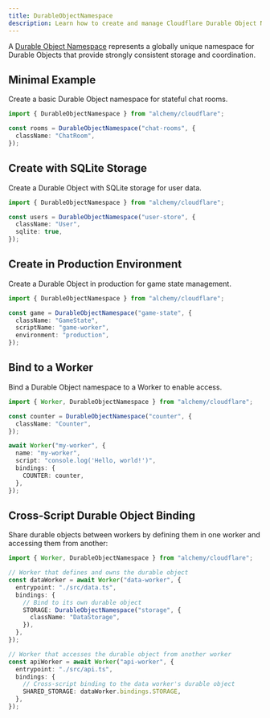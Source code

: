 ```yaml
---
title: DurableObjectNamespace
description: Learn how to create and manage Cloudflare Durable Object Namespaces using Alchemy for stateful serverless applications.
---
```


A [Durable Object Namespace](https://developers.cloudflare.com/workers/runtime-apis/durable-objects/) represents a globally unique namespace for Durable Objects that provide strongly consistent storage and coordination.

## Minimal Example

Create a basic Durable Object namespace for stateful chat rooms.

```ts
import { DurableObjectNamespace } from "alchemy/cloudflare";

const rooms = DurableObjectNamespace("chat-rooms", {
  className: "ChatRoom",
});
```

## Create with SQLite Storage

Create a Durable Object with SQLite storage for user data.

```ts
import { DurableObjectNamespace } from "alchemy/cloudflare";

const users = DurableObjectNamespace("user-store", {
  className: "User",
  sqlite: true,
});
```

## Create in Production Environment

Create a Durable Object in production for game state management.

```ts
import { DurableObjectNamespace } from "alchemy/cloudflare";

const game = DurableObjectNamespace("game-state", {
  className: "GameState",
  scriptName: "game-worker",
  environment: "production",
});
```

## Bind to a Worker

Bind a Durable Object namespace to a Worker to enable access.

```ts
import { Worker, DurableObjectNamespace } from "alchemy/cloudflare";

const counter = DurableObjectNamespace("counter", {
  className: "Counter",
});

await Worker("my-worker", {
  name: "my-worker",
  script: "console.log('Hello, world!')",
  bindings: {
    COUNTER: counter,
  },
});
```

## Cross-Script Durable Object Binding

Share durable objects between workers by defining them in one worker and accessing them from another:

```ts
import { Worker, DurableObjectNamespace } from "alchemy/cloudflare";

// Worker that defines and owns the durable object
const dataWorker = await Worker("data-worker", {
  entrypoint: "./src/data.ts",
  bindings: {
    // Bind to its own durable object
    STORAGE: DurableObjectNamespace("storage", {
      className: "DataStorage",
    }),
  },
});

// Worker that accesses the durable object from another worker
const apiWorker = await Worker("api-worker", {
  entrypoint: "./src/api.ts",
  bindings: {
    // Cross-script binding to the data worker's durable object
    SHARED_STORAGE: dataWorker.bindings.STORAGE,
  },
});
```
